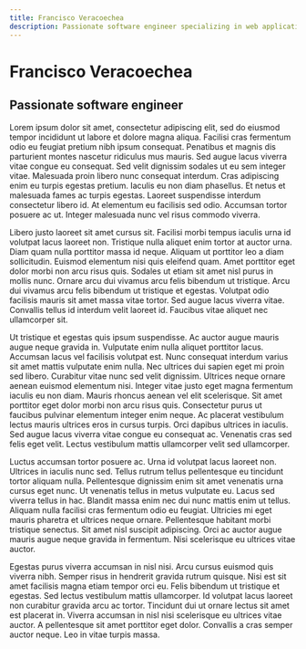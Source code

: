 ```yaml
---
title: Francisco Veracoechea
description: Passionate software engineer specializing in web applications technologies.
---
```


# Francisco Veracoechea
## Passionate software engineer

Lorem ipsum dolor sit amet, consectetur adipiscing elit, sed do eiusmod tempor incididunt ut labore et dolore magna aliqua. Facilisi cras fermentum odio eu feugiat pretium nibh ipsum consequat. Penatibus et magnis dis parturient montes nascetur ridiculus mus mauris. Sed augue lacus viverra vitae congue eu consequat. Sed velit dignissim sodales ut eu sem integer vitae. Malesuada proin libero nunc consequat interdum. Cras adipiscing enim eu turpis egestas pretium. Iaculis eu non diam phasellus. Et netus et malesuada fames ac turpis egestas. Laoreet suspendisse interdum consectetur libero id. At elementum eu facilisis sed odio. Accumsan tortor posuere ac ut. Integer malesuada nunc vel risus commodo viverra.

Libero justo laoreet sit amet cursus sit. Facilisi morbi tempus iaculis urna id volutpat lacus laoreet non. Tristique nulla aliquet enim tortor at auctor urna. Diam quam nulla porttitor massa id neque. Aliquam ut porttitor leo a diam sollicitudin. Euismod elementum nisi quis eleifend quam. Amet porttitor eget dolor morbi non arcu risus quis. Sodales ut etiam sit amet nisl purus in mollis nunc. Ornare arcu dui vivamus arcu felis bibendum ut tristique. Arcu dui vivamus arcu felis bibendum ut tristique et egestas. Volutpat odio facilisis mauris sit amet massa vitae tortor. Sed augue lacus viverra vitae. Convallis tellus id interdum velit laoreet id. Faucibus vitae aliquet nec ullamcorper sit.

Ut tristique et egestas quis ipsum suspendisse. Ac auctor augue mauris augue neque gravida in. Vulputate enim nulla aliquet porttitor lacus. Accumsan lacus vel facilisis volutpat est. Nunc consequat interdum varius sit amet mattis vulputate enim nulla. Nec ultrices dui sapien eget mi proin sed libero. Curabitur vitae nunc sed velit dignissim. Ultrices neque ornare aenean euismod elementum nisi. Integer vitae justo eget magna fermentum iaculis eu non diam. Mauris rhoncus aenean vel elit scelerisque. Sit amet porttitor eget dolor morbi non arcu risus quis. Consectetur purus ut faucibus pulvinar elementum integer enim neque. Ac placerat vestibulum lectus mauris ultrices eros in cursus turpis. Orci dapibus ultrices in iaculis. Sed augue lacus viverra vitae congue eu consequat ac. Venenatis cras sed felis eget velit. Lectus vestibulum mattis ullamcorper velit sed ullamcorper.

Luctus accumsan tortor posuere ac. Urna id volutpat lacus laoreet non. Ultrices in iaculis nunc sed. Tellus rutrum tellus pellentesque eu tincidunt tortor aliquam nulla. Pellentesque dignissim enim sit amet venenatis urna cursus eget nunc. Ut venenatis tellus in metus vulputate eu. Lacus sed viverra tellus in hac. Blandit massa enim nec dui nunc mattis enim ut tellus. Aliquam nulla facilisi cras fermentum odio eu feugiat. Ultricies mi eget mauris pharetra et ultrices neque ornare. Pellentesque habitant morbi tristique senectus. Sit amet nisl suscipit adipiscing. Orci ac auctor augue mauris augue neque gravida in fermentum. Nisi scelerisque eu ultrices vitae auctor.

Egestas purus viverra accumsan in nisl nisi. Arcu cursus euismod quis viverra nibh. Semper risus in hendrerit gravida rutrum quisque. Nisi est sit amet facilisis magna etiam tempor orci eu. Felis bibendum ut tristique et egestas. Sed lectus vestibulum mattis ullamcorper. Id volutpat lacus laoreet non curabitur gravida arcu ac tortor. Tincidunt dui ut ornare lectus sit amet est placerat in. Viverra accumsan in nisl nisi scelerisque eu ultrices vitae auctor. A pellentesque sit amet porttitor eget dolor. Convallis a cras semper auctor neque. Leo in vitae turpis massa.
